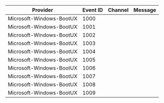 Provider                  |  Event ID  |  Channel  |  Message
--------------------------|------------|-----------|---------
Microsoft-Windows-BootUX  |  1000      |           |
Microsoft-Windows-BootUX  |  1001      |           |
Microsoft-Windows-BootUX  |  1002      |           |
Microsoft-Windows-BootUX  |  1003      |           |
Microsoft-Windows-BootUX  |  1004      |           |
Microsoft-Windows-BootUX  |  1005      |           |
Microsoft-Windows-BootUX  |  1006      |           |
Microsoft-Windows-BootUX  |  1007      |           |
Microsoft-Windows-BootUX  |  1008      |           |
Microsoft-Windows-BootUX  |  1009      |           |